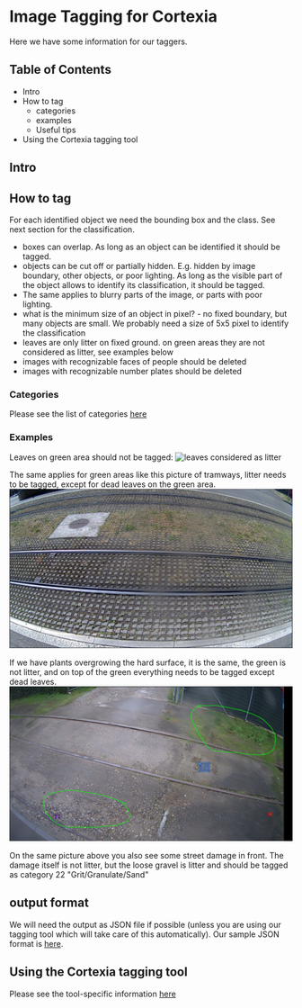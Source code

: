 # Image Tagging for Cortexia

Here we have some information for our taggers.

## Table of Contents

- Intro
- How to tag
  - categories
  - examples
  - Useful tips
- Using the Cortexia tagging tool

## Intro

## How to tag

For each identified object we need the bounding box and the class. See next section for the classification.

- boxes can overlap. As long as an object can be identified it should be tagged.
- objects can be cut off or partially hidden. E.g. hidden by image boundary, other objects, or poor lighting. As long as the visible part of the object allows to identify its classification, it should be tagged.
- The same applies to blurry parts of the image, or parts with poor lighting. 
- what is the minimum size of an object in pixel? - no fixed boundary, but many objects are small. We probably need a size of 5x5 pixel to identify the classification
- leaves are only litter on fixed ground. on green areas they are not considered as litter, see examples below
- images with recognizable faces of people should be deleted 
- images with recognizable number plates should be deleted 

### Categories

Please see the list of categories [here](./categories.md)

### Examples

Leaves on green area should not be tagged:
![leaves considered as litter](images/leaves-litter.png)

The same applies for green areas like this picture of tramways, litter needs to be tagged, except for dead leaves on the green area. 
![tramways](images/tramways.png)

If we have plants overgrowing the hard surface, it is the same, the green is not litter, and on top of the green everything needs to be tagged except dead leaves. 
![green on hard surfaces](images/green-on-hard-surface.png)

On the same picture above you also see some street damage in front. The damage itself is not litter, but the loose gravel is litter and should be tagged as category 22 "Grit/Granulate/Sand"

## output format

We will need the output as JSON file if possible (unless you are using our tagging tool which will take care of this automatically). Our sample JSON format is [here](./cortexia-sample.json).

## Using the Cortexia tagging tool

Please see the tool-specific information [here](tagging-tool.md)
